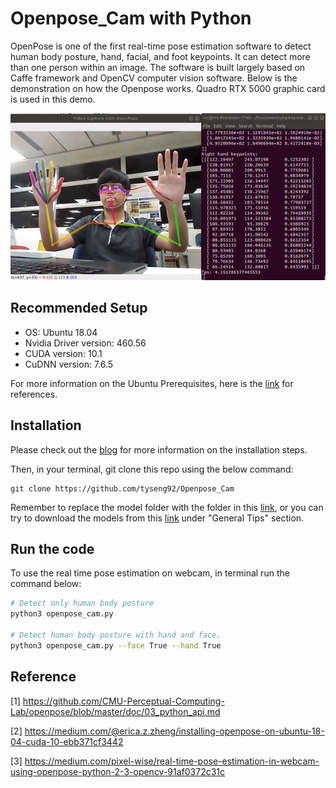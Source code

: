 # Openpose_Cam with Python
OpenPose is one of the first real-time pose estimation software to detect human body posture, hand, facial, and foot keypoints. It can detect more than one person within an image. The software is built largely based on Caffe framework and OpenCV computer vision software.
Below is the demonstration on how the Openpose works. Quadro RTX 5000 graphic card is used in this demo. 

<p align="center"><img src="demo.gif" width="576"\></p>

## Recommended Setup 
* OS: Ubuntu 18.04 
* Nvidia Driver version: 460.56
* CUDA version: 10.1
* CuDNN version: 7.6.5

For more information on the Ubuntu Prerequisites, here is the [link](https://github.com/CMU-Perceptual-Computing-Lab/openpose/blob/master/doc/installation/1_prerequisites.md) for references.  

## Installation

Please check out the [blog]() for more information on the installation steps.

Then, in your terminal, git clone this repo using the below command:

```
git clone https://github.com/tyseng92/Openpose_Cam
```

Remember to replace the model folder with the folder in this [link](https://drive.google.com/drive/folders/14kfPgMH9M4oo1tg33tKSwrOA4uB0m_19), or you can try to download the models from this [link](https://github.com/CMU-Perceptual-Computing-Lab/openpose/blob/master/doc/installation/1_prerequisites.md) under "General Tips" section. 

## Run the code

To use the real time pose estimation on webcam, in terminal run the command below:
```bash
# Detect only human body posture
python3 openpose_cam.py 

# Detect human body posture with hand and face.
python3 openpose_cam.py --face True --hand True
```


## Reference
[1] https://github.com/CMU-Perceptual-Computing-Lab/openpose/blob/master/doc/03_python_api.md

[2] https://medium.com/@erica.z.zheng/installing-openpose-on-ubuntu-18-04-cuda-10-ebb371cf3442

[3] https://medium.com/pixel-wise/real-time-pose-estimation-in-webcam-using-openpose-python-2-3-opencv-91af0372c31c


 
